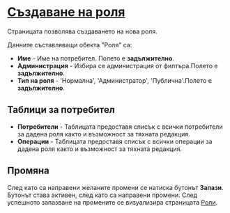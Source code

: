 # [Създаване на роля](admin/roles/role)
Страницата позволява създаването на нова роля.

Данните съставляващи обекта "Роля" са:
* **Име** - Име на потребител. Полето е **задължително**.
* **Администрация** - Избира се администрация от филтъра.Полето е **задължително**.
* **Тип на роля** - 'Нормална', 'Администратор', 'Публична'.Полето е **задължително**.

## Таблици за потребител
* **Потребители** - Таблицата предоставя списък с всички потребители за дадена роля както и възможност за тяхната редакция.
* **Операции** - Таблицата предоставя списък с всички операции за дадена роля както и възможност за тяхната редакция.

## Промяна
След като са направени желаните промени се натиска бутонът **Запази**. Бутонът става активен, след като са направени промени. След успешното запазване на промените се визуализира страницата [Роли](admin/roles).